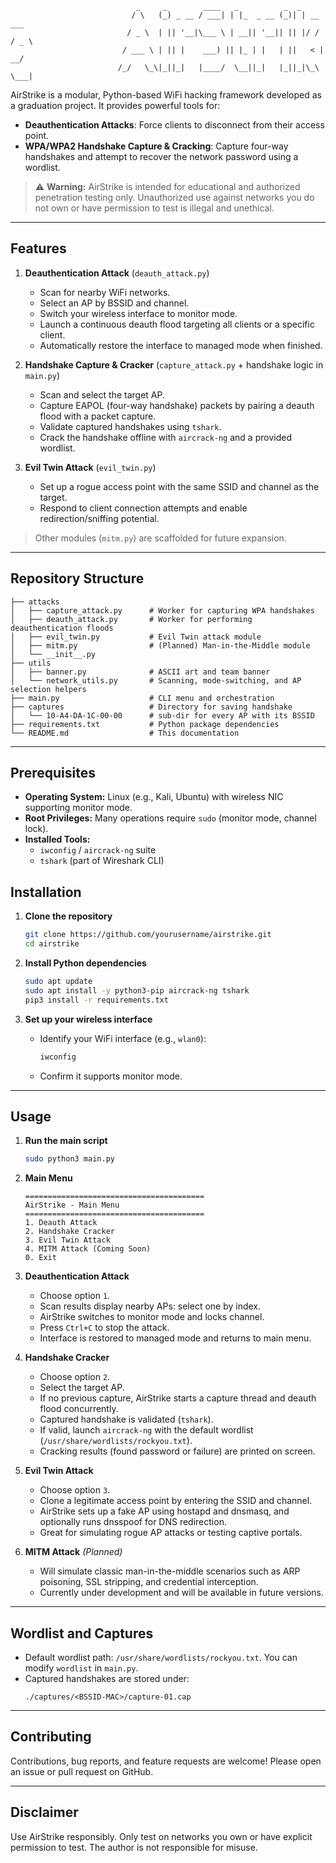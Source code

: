 ```
                            _     _        ____   _          _  _
                           / \   (_) _ __ / ___| | |_  _ __ (_)| | __  ___ 
                          / _ \  | || '__|\___ \ | __|| '__|| || |/ / / _ \
                         / ___ \ | || |    ___) || |_ | |   | ||   < |  __/
                        /_/   \_\|_||_|   |____/  \__||_|   |_||_|\_\ \___|
```

AirStrike is a modular, Python-based WiFi hacking framework developed as a graduation project. It provides powerful tools for:

- **Deauthentication Attacks**: Force clients to disconnect from their access point.
- **WPA/WPA2 Handshake Capture & Cracking**: Capture four-way handshakes and attempt to recover the network password using a wordlist.

> ⚠️ **Warning:** AirStrike is intended for educational and authorized penetration testing only. Unauthorized use against networks you do not own or have permission to test is illegal and unethical.

---

## Features

1. **Deauthentication Attack** (`deauth_attack.py`)

   - Scan for nearby WiFi networks.
   - Select an AP by BSSID and channel.
   - Switch your wireless interface to monitor mode.
   - Launch a continuous deauth flood targeting all clients or a specific client.
   - Automatically restore the interface to managed mode when finished.

2. **Handshake Capture & Cracker** (`capture_attack.py` + handshake logic in `main.py`)

   - Scan and select the target AP.
   - Capture EAPOL (four-way handshake) packets by pairing a deauth flood with a packet capture.
   - Validate captured handshakes using `tshark`.
   - Crack the handshake offline with `aircrack-ng` and a provided wordlist.

3. **Evil Twin Attack** (`evil_twin.py`)

   - Set up a rogue access point with the same SSID and channel as the target.
   - Respond to client connection attempts and enable redirection/sniffing potential.

> Other modules (`mitm.py`) are scaffolded for future expansion.

---

## Repository Structure

```
├── attacks
│   ├── capture_attack.py      # Worker for capturing WPA handshakes
│   ├── deauth_attack.py       # Worker for performing deauthentication floods
│   ├── evil_twin.py           # Evil Twin attack module
│   ├── mitm.py                # (Planned) Man-in-the-Middle module
│   └── __init__.py
├── utils
│   ├── banner.py              # ASCII art and team banner
│   └── network_utils.py       # Scanning, mode-switching, and AP selection helpers
├── main.py                    # CLI menu and orchestration
├── captures                   # Directory for saving handshake
│   └── 10-A4-DA-1C-00-00      # sub-dir for every AP with its BSSID
├── requirements.txt           # Python package dependencies
└── README.md                  # This documentation
```

---

## Prerequisites

- **Operating System:** Linux (e.g., Kali, Ubuntu) with wireless NIC supporting monitor mode.
- **Root Privileges:** Many operations require `sudo` (monitor mode, channel lock).
- **Installed Tools:**
  - `iwconfig` / `aircrack-ng` suite
  - `tshark` (part of Wireshark CLI)

## Installation

1. **Clone the repository**

   ```bash
   git clone https://github.com/yourusername/airstrike.git
   cd airstrike
   ```

2. **Install Python dependencies**

   ```bash
   sudo apt update
   sudo apt install -y python3-pip aircrack-ng tshark
   pip3 install -r requirements.txt
   ```

3. **Set up your wireless interface**

   - Identify your WiFi interface (e.g., `wlan0`):
     ```bash
     iwconfig
     ```
   - Confirm it supports monitor mode.

---

## Usage

1. **Run the main script**

   ```bash
   sudo python3 main.py
   ```

2. **Main Menu**

   ```text
   ========================================
   AirStrike - Main Menu
   ========================================
   1. Deauth Attack
   2. Handshake Cracker
   3. Evil Twin Attack
   4. MITM Attack (Coming Soon)
   0. Exit
   ```

3. **Deauthentication Attack**

   - Choose option `1`.
   - Scan results display nearby APs: select one by index.
   - AirStrike switches to monitor mode and locks channel.
   - Press `Ctrl+C` to stop the attack.
   - Interface is restored to managed mode and returns to main menu.

4. **Handshake Cracker**

   - Choose option `2`.
   - Select the target AP.
   - If no previous capture, AirStrike starts a capture thread and deauth flood concurrently.
   - Captured handshake is validated (`tshark`).
   - If valid, launch `aircrack-ng` with the default wordlist (`/usr/share/wordlists/rockyou.txt`).
   - Cracking results (found password or failure) are printed on screen.

5. **Evil Twin Attack**

   - Choose option `3`.
   - Clone a legitimate access point by entering the SSID and channel.
   - AirStrike sets up a fake AP using hostapd and dnsmasq, and optionally runs dnsspoof for DNS redirection.
   - Great for simulating rogue AP attacks or testing captive portals.

6. **MITM Attack** *(Planned)*

   - Will simulate classic man-in-the-middle scenarios such as ARP poisoning, SSL stripping, and credential interception.
   - Currently under development and will be available in future versions.

---

## Wordlist and Captures

- Default wordlist path: `/usr/share/wordlists/rockyou.txt`. You can modify `wordlist` in `main.py`.
- Captured handshakes are stored under:
  ```
  ./captures/<BSSID-MAC>/capture-01.cap
  ```

---

## Contributing

Contributions, bug reports, and feature requests are welcome! Please open an issue or pull request on GitHub.

---

## Disclaimer

Use AirStrike responsibly. Only test on networks you own or have explicit permission to test. The author is not responsible for misuse.

